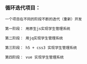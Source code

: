 ### 循环迭代项目：

    一个项目在不同的阶段不断的迭代（重新）开发

    第一阶段： 用原生js实现学生管理系统

    第二阶段： 用jq实现学生管理系统

    第三阶段： h5 + css3 实现学生管理系统

    第四阶段： vue 实现学生管理系统



